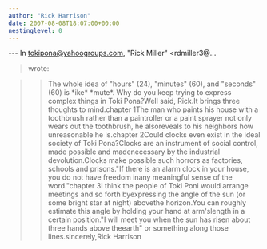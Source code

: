 ```yaml
---
author: "Rick Harrison"
date: 2007-08-08T18:07:00+00:00
nestinglevel: 0
---
```

\---
 In [tokipona@yahoogroups.com](mailto://tokipona@yahoogroups.com), "Rick Miller" <rdmiller3@...
> wrote:

>> The whole idea of "hours" (24), "minutes" (60), and "seconds" (60) is
> \*ike\* \*mute\*.
>> Why do you keep trying to express complex things in Toki Pona?Well said, Rick.It brings three thoughts to mind.chapter 1The man who paints his house with a toothbrush rather than a paintroller or a paint sprayer not only wears out the toothbrush, he alsoreveals to his neighbors how unreasonable he is.chapter 2Could clocks even exist in the ideal society of Toki Pona?Clocks are an instrument of social control, made possible and madenecessary by the industrial devolution.Clocks make possible such horrors as factories, schools and prisons."If there is an alarm clock in your house, you do not have freedom inany meaningful sense of the word."chapter 3I think the people of Toki Poni would arrange meetings and so forth byexpressing the angle of the sun (or some bright star at night) abovethe horizon.You can roughly estimate this angle by holding your hand at arm'slength in a certain position."I will meet you when the sun has risen about three hands above theearth" or something along those lines.sincerely,Rick Harrison